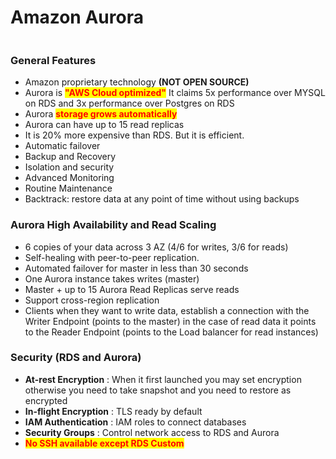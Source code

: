 # Amazon Aurora

<figure><img src="https://docs.aws.amazon.com/images/AmazonRDS/latest/AuroraUserGuide/images/AuroraArch001.png" alt=""><figcaption></figcaption></figure>

### General Features

* Amazon proprietary technology **(NOT OPEN SOURCE)**
* Aurora is <mark style="color:red;">**"AWS Cloud optimized"**</mark> It claims 5x performance over MYSQL on RDS and 3x performance over Postgres on RDS
* Aurora <mark style="color:red;">**storage grows automatically**</mark>
* Aurora can have up to 15 read replicas
* It is 20% more expensive than RDS. But it is efficient.
* Automatic failover
* Backup and Recovery
* Isolation and security
* Advanced Monitoring
* Routine Maintenance
* Backtrack: restore data at any point of time without using backups



### Aurora High Availability and Read Scaling

* 6 copies of your data across 3 AZ (4/6 for writes, 3/6 for reads)
* Self-healing with peer-to-peer replication.
* Automated failover for master in less than 30 seconds
* One Aurora instance takes writes (master)
* Master + up to 15 Aurora Read Replicas serve reads
* Support cross-region replication
* Clients when they want to write data, establish a connection with the Writer Endpoint (points to the master) in the case of read data it points to the Reader Endpoint (points to the Load balancer for read instances)

### Security (RDS and Aurora)

* **At-rest Encryption** :  When it first launched you may set encryption otherwise you need to take snapshot and you need to restore as encrypted&#x20;
* **In-flight Encryption** : TLS ready by default
* **IAM Authentication** : IAM roles to connect databases
* **Security Groups** : Control network access to RDS and Aurora
* <mark style="color:red;">**No SSH available except RDS Custom**</mark>
